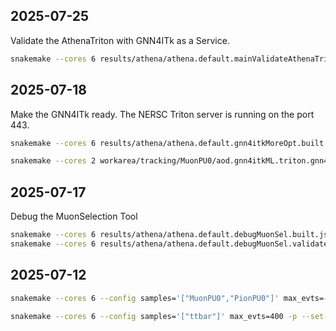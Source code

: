 ## 2025-07-25
Validate the AthenaTriton with GNN4ITk as a Service.
```bash
snakemake --cores 6 results/athena/athena.default.mainValidateAthenaTritonWithGNN4ITk.release_validated.txt
```

## 2025-07-18
Make the GNN4ITk ready. The NERSC Triton server is running on the port 443.
```bash
snakemake --cores 6 results/athena/athena.default.gnn4itkMoreOpt.built.json

snakemake --cores 2 workarea/tracking/MuonPU0/aod.gnn4itkML.triton.gnn4itkMoreOpt.tracking.MuonPU0.root --config max_evts=2 --set-threads run_gnn4itk_triton=1 -p
```

## 2025-07-17
Debug the MuonSelection Tool
```bash
snakemake --cores 6 results/athena/athena.default.debugMuonSel.built.json
snakemake --cores 6 results/athena/athena.default.debugMuonSel.validated.txt
```

## 2025-07-12
```bash
snakemake --cores 6 --config samples='["MuonPU0","PionPU0"]' max_evts=-1 -p --set-threads run_idpvm=4 run_gnn4itk_triton=1 --force --dry-run

snakemake --cores 6 --config samples='["ttbar"]' max_evts=400 -p --set-threads run_idpvm=4 run_gnn4itk_triton=1 --force --dry-run
```
